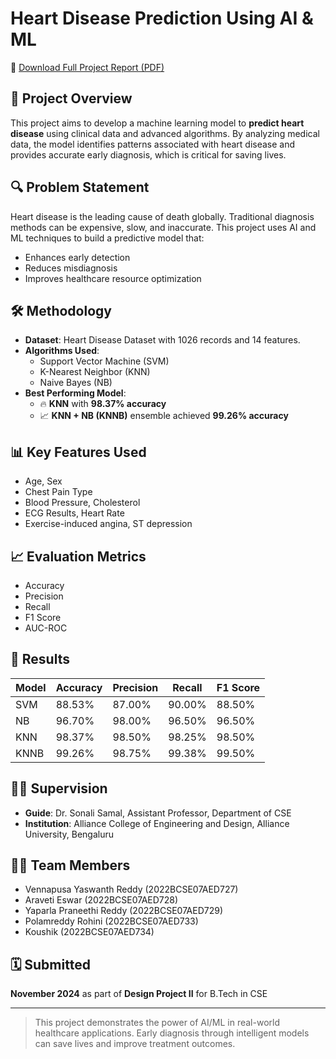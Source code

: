 # Heart Disease Prediction Using AI & ML

📄 [Download Full Project Report (PDF)](./Heart%20Disease%20Prediction%20Using%20AI%20%26%20ML%201.pdf)

## 📌 Project Overview

This project aims to develop a machine learning model to **predict heart disease** using clinical data and advanced algorithms. By analyzing medical data, the model identifies patterns associated with heart disease and provides accurate early diagnosis, which is critical for saving lives.

## 🔍 Problem Statement

Heart disease is the leading cause of death globally. Traditional diagnosis methods can be expensive, slow, and inaccurate. This project uses AI and ML techniques to build a predictive model that:
- Enhances early detection
- Reduces misdiagnosis
- Improves healthcare resource optimization

## 🛠️ Methodology

- **Dataset**: Heart Disease Dataset with 1026 records and 14 features.
- **Algorithms Used**:
  - Support Vector Machine (SVM)
  - K-Nearest Neighbor (KNN)
  - Naive Bayes (NB)
- **Best Performing Model**: 
  - 🔥 **KNN** with **98.37% accuracy**
  - 📈 **KNN + NB (KNNB)** ensemble achieved **99.26% accuracy**

## 📊 Key Features Used

- Age, Sex
- Chest Pain Type
- Blood Pressure, Cholesterol
- ECG Results, Heart Rate
- Exercise-induced angina, ST depression

## 📈 Evaluation Metrics

- Accuracy
- Precision
- Recall
- F1 Score
- AUC-ROC

## 📌 Results

| Model  | Accuracy | Precision | Recall | F1 Score |
|--------|----------|-----------|--------|----------|
| SVM    | 88.53%   | 87.00%    | 90.00% | 88.50%   |
| NB     | 96.70%   | 98.00%    | 96.50% | 96.50%   |
| KNN    | 98.37%   | 98.50%    | 98.25% | 98.50%   |
| KNNB   | 99.26%   | 98.75%    | 99.38% | 99.50%   |

## 👨‍🏫 Supervision

- **Guide**: Dr. Sonali Samal, Assistant Professor, Department of CSE
- **Institution**: Alliance College of Engineering and Design, Alliance University, Bengaluru

## 👨‍💻 Team Members

- Vennapusa Yaswanth Reddy (2022BCSE07AED727)
- Araveti Eswar (2022BCSE07AED728)
- Yaparla Praneethi Reddy (2022BCSE07AED729)
- Polamreddy Rohini (2022BCSE07AED733)
- Koushik (2022BCSE07AED734)

## 🗓️ Submitted

**November 2024** as part of **Design Project II** for B.Tech in CSE

---

> This project demonstrates the power of AI/ML in real-world healthcare applications. Early diagnosis through intelligent models can save lives and improve treatment outcomes.
